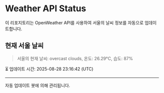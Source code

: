 
# Weather API Status

이 리포지토리는 OpenWeather API를 사용하여 서울의 날씨 정보를 자동으로 업데이트합니다.

## 현재 서울 날씨
> 서울의 현재 날씨: overcast clouds, 온도: 26.29°C, 습도: 87%

⏳ 업데이트 시간: 2025-08-28 23:16:42 (UTC)

---
자동 업데이트 봇에 의해 관리됩니다.
